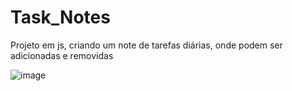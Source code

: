 # Task_Notes
Projeto em js, criando um note de tarefas diárias, onde podem ser adicionadas e removidas

![image](https://user-images.githubusercontent.com/46541402/231165776-1f09cc81-6fe7-476b-a894-f9c061311de1.png)

